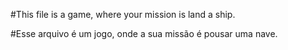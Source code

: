 #This file is a game, where your mission is land a ship.

#Esse arquivo é um jogo, onde a sua missão é pousar uma nave.
